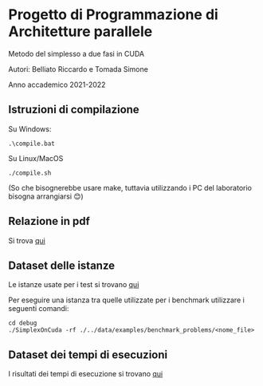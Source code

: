 # Progetto di Programmazione di Architetture parallele
Metodo del simplesso a due fasi in CUDA

Autori: Belliato Riccardo e Tomada Simone

Anno accademico 2021-2022

## Istruzioni di compilazione
Su Windows:
```
.\compile.bat
```
Su Linux/MacOS
```
./compile.sh
```
(So che bisognerebbe usare make, tuttavia utilizzando i PC del laboratorio bisogna arrangiarsi 😊)

## Relazione in pdf
Si trova [qui](./relazione/relazione.pdf)

## Dataset delle istanze
Le istanze usate per i test si trovano [qui](./data/examples/benchmark_problems)

Per eseguire una istanza tra quelle utilizzate per i benchmark utilizzare i seguenti comandi:
```
cd debug
./SimplexOnCuda -rf ./../data/examples/benchmark_problems/<nome_file>
```

## Dataset dei tempi di esecuzioni
I risultati dei tempi di esecuzione si trovano [qui](./data/measures/)

